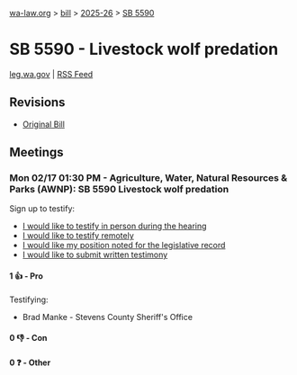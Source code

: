 [wa-law.org](/) > [bill](/bill/) > [2025-26](/bill/2025-26/) > [SB 5590](/bill/2025-26/sb/5590/)

# SB 5590 - Livestock wolf predation
[leg.wa.gov](https://app.leg.wa.gov/billsummary?BillNumber=5590&Year=2025&Initiative=false) | [RSS Feed](./rss.xml)

## Revisions
* [Original Bill](1/)

## Meetings
### Mon 02/17 01:30 PM - Agriculture, Water, Natural Resources & Parks (AWNP): SB 5590 Livestock wolf predation
Sign up to testify:
* [I would like to testify in person during the hearing](https://app.leg.wa.gov/csi/Testifier/Add?chamber=House&mId=32865&aId=164227&caId=25817&tId=1)
* [I would like to testify remotely](https://app.leg.wa.gov/csi/Testifier/Add?chamber=House&mId=32865&aId=164227&caId=25817&tId=2)
* [I would like my position noted for the legislative record](https://app.leg.wa.gov/csi/Testifier/Add?chamber=House&mId=32865&aId=164227&caId=25817&tId=3)
* [I would like to submit written testimony](https://app.leg.wa.gov/csi/Testifier/Add?chamber=House&mId=32865&aId=164227&caId=25817&tId=4)

#### 1 👍 - Pro
Testifying:
* Brad Manke - Stevens County Sheriff's Office

#### 0 👎 - Con

#### 0 ❓ - Other
